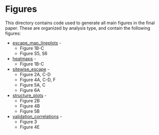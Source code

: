 # Figures
This directory contains code used to generate all main figures in the final paper. These are organized by analysis type, and contain the following figures:
* [escape_map_lineplots](escape_map_lineplots) - 
    * Figure 1B-C
    * Figure S5, S6
* [heatmaps](heatmaps) - 
    * Figure 1B-C
* [sitewise_escape](sitewise_escape) -
    * Figure 2A, C-D
    * Figure 4A, C-D, F
    * Figure 5A, C
    * Figure 6A
* [structure_plots](structure_plots) - 
    * Figure 2B
    * Figure 4B
    * Figure 5B
* [validation_correlations](validation_correlations) -
    * Figure 3
    * Figure 4E